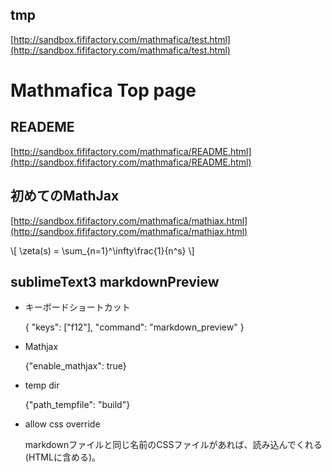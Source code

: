 
## tmp
[http://sandbox.fififactory.com/mathmafica/test.html](http://sandbox.fififactory.com/mathmafica/test.html)  


# Mathmafica Top page



## READEME
[http://sandbox.fififactory.com/mathmafica/README.html](http://sandbox.fififactory.com/mathmafica/README.html)  


## 初めてのMathJax
[http://sandbox.fififactory.com/mathmafica/mathjax.html](http://sandbox.fififactory.com/mathmafica/mathjax.html)  

\\[ \zeta(s) = \sum_{n=1}^\infty\frac{1}{n^s} \\]


## sublimeText3 markdownPreview

 + キーボードショートカット

	{ "keys": ["f12"], "command": "markdown_preview" }

 + Mathjax

	{"enable_mathjax": true}
 
 + temp dir

	{"path_tempfile": "build"}

 + allow css override

 	markdownファイルと同じ名前のCSSファイルがあれば、読み込んでくれる(HTMLに含める)。
